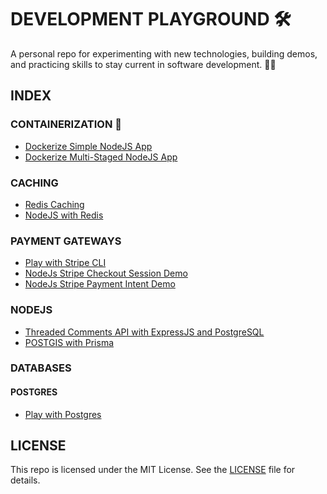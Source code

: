 # DEVELOPMENT PLAYGROUND 🛠️

A personal repo for experimenting with new technologies, building demos, and practicing skills to stay current in software development. 🚀✨

## INDEX

### CONTAINERIZATION 🐳

- [Dockerize Simple NodeJS App](./containerization/dockerize-nodejs-app/)
- [Dockerize Multi-Staged NodeJS App](./containerization/dockerize-multi-staged-nodejs-app/)

### CACHING

- [Redis Caching](./caching/redis/)
- [NodeJS with Redis](./caching/nodejs-redis/)

### PAYMENT GATEWAYS

- [Play with Stripe CLI](./payment-gateways/play-with-stripe-cli/)
- [NodeJs Stripe Checkout Session Demo](./payment-gateways/nodes-stripe-checkout-session-demo/)
- [NodeJs Stripe Payment Intent Demo](./payment-gateways/nodejs-stripe-payment-intent-demo/)

### NODEJS

- [Threaded Comments API with ExpressJS and PostgreSQL](./nodejs/threaded-comments-api-with-express-and-postgres/)
- [POSTGIS with Prisma](./nodejs/postgis-prisma-demo/)

### DATABASES

#### POSTGRES

- [Play with Postgres](./databases/postgres/play-with-postgres/)

## LICENSE

This repo is licensed under the MIT License. See the [LICENSE](./LICENSE) file for details.
